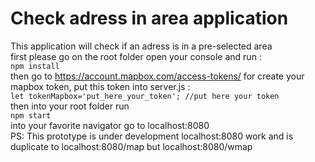 # Check adress in area application  
This application will check if an adress is in a pre-selected area  
first please go on the root folder open your console and run :  
`npm install`  
then go to https://account.mapbox.com/access-tokens/ for create your mapbox token, put this token into server.js :  
`let tokenMapbox='put_here_your_token'; //put here your token`  
then into your root folder run  
`npm start`   
into your favorite navigator go to localhost:8080  
PS: This prototype is under development localhost:8080 work and is duplicate to localhost:8080/map but localhost:8080/wmap
